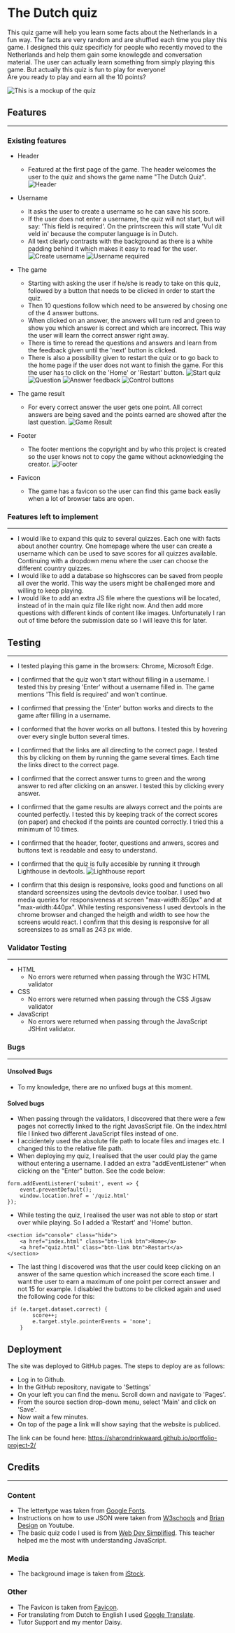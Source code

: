 # The Dutch quiz
This quiz game will help you learn some facts about the Netherlands in a fun way. The facts are very random and are shuffled each time you play this game. I designed this quiz specificly for people who recently moved to the Netherlands and help them gain some knowlegde and conversation material. The user can actually learn something from simply playing this game. But actually this quiz is fun to play for everyone! <br> Are you ready to play and earn all the 10 points?

![This is a mockup of the quiz](./doc/mockup-quiz.png)

## Features
---
### Existing features
* Header
    * Featured at the first page of the game. The header welcomes the user to the quiz and shows the game name "The Dutch Quiz".
    ![Header](./doc/welcome-message.png)

* Username
    * It asks the user to create a username so he can save his score.
    * If the user does not enter a username, the quiz will not start, but will say: 'This field is required'. On the printscreen this will state 'Vul dit veld in' because the computer language is in Dutch.
    * All text clearly contrasts with the background as there is a white padding behind it which makes it easy to read for the user.
    ![Create username](./doc/create-username.png)
    ![Username required](./doc/username-required.png)

* The game
    * Starting with asking the user if he/she is ready to take on this quiz, followed by a button that needs to be clicked in order to start the quiz. 
    * Then 10 questions follow which need to be answered by chosing one of the 4 answer buttons.
    * When clicked on an answer, the answers will turn red and green to show you which answer is correct and which are incorrect. This way the user will learn the correct answer right away.
    * There is time to reread the questions and answers and learn from the feedback given until the 'next' button is clicked.
    * There is also a possibility given to restart the quiz or to go back to the home page if the user does not want to finish the game. For this the user has to click on the 'Home' or 'Restart' button.
    ![Start quiz](./doc/start-quiz-page.png)
    ![Question](./doc/questions-page.png)
    ![Answer feedback](./doc/questions-correct.png)
    ![Control buttons](./doc/control-buttons.png)

* The game result
    * For every correct answer the user gets one point. All correct answers are being saved and the points earned are showed after the last question. 
    ![Game Result](./doc/game-scores.png)

* Footer
    * The footer mentions the copyright and by who this project is created so the user knows not to copy the game without acknowledging the creator.
    ![Footer](./doc/footer-copyright.png)

* Favicon
    * The game has a favicon so the user can find this game back easliy when a lot of browser tabs are open.


### Features left to implement
---
* I would like to expand this quiz to several quizzes. Each one with facts about another country. One homepage where the user can create a username which can be used to save scores for all quizzes available. Continuing with a dropdown menu where the user can choose the different country quizzes.
*  I would like to add a database so highscores can be saved from people all over the world. This way the users might be challenged more and willing to keep playing.
* I would like to add an extra JS file where the questions will be located, instead of in the main quiz file like right now. And then add more questions with different kinds of content like images. Unfortunately I ran out of time before the submission date so I will leave this for later.


## Testing
---
* I tested playing this game in the browsers: Chrome, Microsoft Edge.
* I confirmed that the quiz won't start without filling in a username. I tested this by presing 'Enter' without a username filled in. The game mentions 'This field is required' and won't continue.
* I confirmed that pressing the 'Enter' button works and directs to the game after filling in a username.
* I conformed that the hover works on all buttons. I tested this by hovering over every single button several times.
* I confirmed that the links are all directing to the correct page. I tested this by clicking on them by running the game several times. Each time the links direct to the correct page.
* I confirmed that the correct answer turns to green and the wrong answer to red after clicking on an answer. I tested this by clicking every answer.
* I confirmed that the game results are always correct and the points are counted perfectly. I tested this by keeping track of the correct scores (on paper) and checked if the points are counted correctly. I tried this a minimum of 10 times.
* I confirmed that the header, footer, questions and anwers, scores and buttons text is readable and easy to understand.
* I confirmed that the quiz is fully accesible by running it through Lighthouse in devtools.
![Lighthouse report](./doc/lighthouse-report-js.png)

* I confirm that this design is responsive, looks good and functions on all standard screensizes using the devtools device toolbar. I used two media queries for responsiveness at screen "max-width:850px" and at "max-width:440px". While testing responsiveness I used devtools in the chrome browser and changed the heigth and width to see how the screens would react. I confirm that this desing is responsive for all screensizes to as small as 243 px wide.


### Validator Testing
---
* HTML
    * No errors were returned when passing through the  W3C HTML validator
* CSS
    * No errors were returned when passing through the CSS Jigsaw validator
* JavaScript
    * No errors were returned when passing through the JavaScript JSHint validator.


### Bugs
---
#### Unsolved Bugs
* To my knowledge, there are no unfixed bugs at this moment.
#### Solved bugs
* When passing through the validators, I discovered that there were a few pages not correctly linked to the right JavasScript file. On the index.html file I linked two different JavaScript files instead of one.
* I accidentely used the absolute file path to locate files and images etc. I changed this to the relative file path.
* When deploying my quiz, I realised that the user could play the game without entering a username. 
I added an extra "addEventListener" when clicking on the "Enter" button. See the code below: 
```
form.addEventListener('submit', event => {
    event.preventDefault();
    window.location.href = '/quiz.html'
});
```
* While testing the quiz, I realised the user was not able to stop or start over while playing. So I added a 'Restart' and 'Home' button. 
```
<section id="console" class="hide">
    <a href="index.html" class="btn-link btn">Home</a>
    <a href="quiz.html" class="btn-link btn">Restart</a>
</section>
```
* The last thing I discovered was that the user could keep clicking on an answer of the same question which increased the score each time. I want the user to earn a maximum of one point per correct answer and not 15 for example.
I disabled the buttons to be clicked again and used the following code for this:
```
 if (e.target.dataset.correct) {
        score++;
        e.target.style.pointerEvents = 'none';
    }
```


## Deployment
The site was deployed to GitHub pages. The steps to deploy are as follows:
- Log in to Github.
- In the GitHub repository, navigate to 'Settings'
- On your left you can find the menu. Scroll down and navigate to 'Pages'.
- From the source section drop-down menu, select 'Main' and click on 'Save'.
- Now wait a few minutes.
- On top of the page a link will show saying that the website is publiced.

The link can be found here: https://sharondrinkwaard.github.io/portfolio-project-2/


## Credits
---
### Content
* The lettertype was taken from [Google Fonts](https://fonts.google.com/).
* Instructions on how to use JSON were taken from [W3schools](https://www.w3schools.com/js/js_json_intro.asp) and [Brian Design](https://www.youtube.com/watch?v=f4fB9Xg2JEY&t=2567s) on Youtube.
* The basic quiz code I used is from [Web Dev Simplified](https://www.youtube.com/watch?v=riDzcEQbX6k). This teacher helped me the most with understanding JavaScript.
### Media
* The background image is taken from [iStock](https://www.istockphoto.com/nl/foto/traditionele-nederlandse-windmolens-en-huizen-in-de-buurt-van-het-kanaal-in-zaanstad-gm937057490-256331390).
### Other
* The Favicon is taken from [Favicon](https://favicon.io/).
* For translating from Dutch to English I used [Google Translate](https://translate.google.com/).
* Tutor Support and my mentor Daisy.